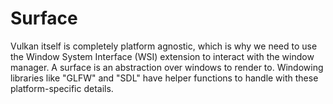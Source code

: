 # Surface
Vulkan itself is completely platform agnostic, which is why we need to
use the Window System Interface (WSI) extension to interact with the 
window manager. A surface is an abstraction over windows to render to. 
Windowing libraries like "GLFW" and "SDL" have helper functions to handle
with these platform-specific details.
